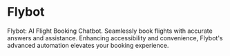 # Flybot
Flybot: AI Flight Booking Chatbot. Seamlessly book flights with accurate answers and assistance. Enhancing accessibility and convenience, Flybot's advanced automation elevates your booking experience.
